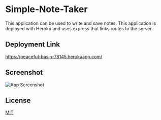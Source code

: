 # Simple-Note-Taker

This application can be used to write and save notes. This application is deployed with Heroku and uses express that links routes to the server.

## Deployment Link

https://peaceful-basin-78145.herokuapp.com/


## Screenshot

![App Screenshot](https://via.placeholder.com/468x300?text=App+Screenshot+Here)


## License

[MIT](https://choosealicense.com/licenses/mit/)